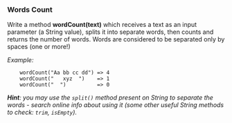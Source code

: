 ### Words Count

Write a method __wordCount(text)__ which receives a text as an input parameter
(a String value), splits it into separate words, then counts and returns
the number of words. Words are considered to be separated only by spaces
(one or more!)

_Example:_
```
    wordCount("Aa bb cc dd") => 4
    wordCount("   xyz  ")    => 1
    wordCount("  ")          => 0
```
___Hint__: you may use the `split()` method present on String to separate
           the words - search online info about using it (some other useful
            String methods to check: `trim`, `isEmpty`)._ 